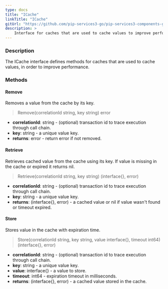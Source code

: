 ```yaml
---
type: docs
title: "ICache"
linkTitle: "ICache"
gitUrl: "https://github.com/pip-services3-go/pip-services3-components-go"
description: >
    Interface for caches that are used to cache values to improve performance.
---
```


### Description

The ICache interface defines methods for caches that are used to cache values, in order to improve performance.

### Methods

#### Remove
Removes a value from the cache by its key.

> Remove(correlationId string, key string) error

- **correlationId**: string - (optional) transaction id to trace execution through call chain.
- **key**: string - a unique value key.
- **returns**: error - return error if not removed.

#### Retrieve
Retrieves cached value from the cache using its key.
If value is missing in the cache or expired it returns nil.

> Retrieve(correlationId string, key string) (interface{}, error)

- **correlationId**: string - (optional) transaction id to trace execution through call chain.
- **key**: string - a unique value key.
- **returns**: (interface{}, error) - a cached value or nil if value wasn't found or timeout expired.


#### Store
Stores value in the cache with expiration time.

> Store(correlationId string, key string, value interface{}, timeout int64) (interface{}, error)

- **correlationId**: string - (optional) transaction id to trace execution through call chain.
- **key**: string - a unique value key.
- **value**: interface{} - a value to store.
- **timeout**: int64 - expiration timeout in milliseconds.
- **returns**: (interface{}, error) - a cached value stored in the cache.
